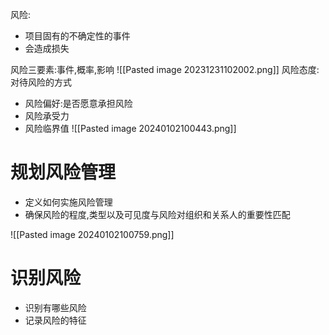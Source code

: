 风险:
- 项目固有的不确定性的事件
- 会造成损失

风险三要素:事件,概率,影响
![[Pasted image 20231231102002.png]]
风险态度:对待风险的方式
- 风险偏好:是否愿意承担风险
- 风险承受力
- 风险临界值
![[Pasted image 20240102100443.png]]
# 规划风险管理
- 定义如何实施风险管理
- 确保风险的程度,类型以及可见度与风险对组织和关系人的重要性匹配

![[Pasted image 20240102100759.png]]
# 识别风险
- 识别有哪些风险
- 记录风险的特征

